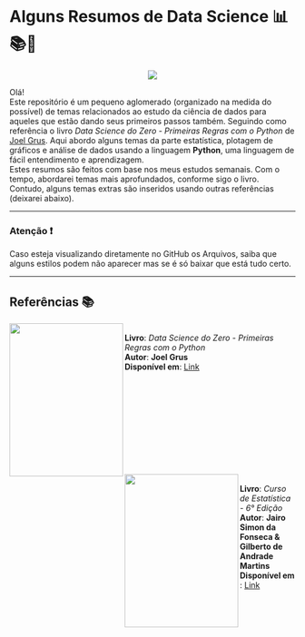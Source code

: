 # Alguns Resumos de Data Science 📊📚🚀
<p align="center">
  <img src= "https://media.giphy.com/media/7c8QeB0VMddFOuu4iR/giphy.gif">
</p>
                                                                       
Olá!<br>
Este repositório é um pequeno aglomerado (organizado na medida do possível) de temas relacionados ao estudo da ciência de dados para aqueles 
que estão dando seus primeiros passos também. Seguindo como referência o livro *Data Science do Zero - Primeiras Regras com o Python* de [Joel Grus](https://twitter.com/joelgrus).
Aqui abordo alguns temas da parte estatística, plotagem de gráficos e análise de dados usando a linguagem **Python**, uma linguagem de fácil entendimento e aprendizagem. <br> 
Estes resumos são feitos com base nos meus estudos semanais. Com o tempo, abordarei temas mais aprofundados, conforme sigo o livro. Contudo, alguns temas extras são inseridos
usando outras referências (deixarei abaixo). 

---
 ### Atenção ❗ <br>
 Caso esteja visualizando diretamente no GitHub os Arquivos, saiba que alguns estilos podem não aparecer
               mas se é só baixar que está tudo certo.

----
## Referências 📚
<p>
<img align="left" width="200" height="270" src="https://images-na.ssl-images-amazon.com/images/I/612X3RVgNUL.jpg" ><br>
<b>Livro</b>: <i>Data Science do Zero - Primeiras Regras com o Python</i> <br>
<b>Autor</b>: <b>Joel Grus</b> <br>
 <b>Disponível em</b>: <a href="https://www.amazon.com.br/Data-Science-zero-Joel-Grus/dp/857608998X/ref=pd_sbs_1?pd_rd_w=YUq8N&pf_rd_p=77d06585-886e-40b6-9b89-9436576cc5c0&pf_rd_r=YME5673QCHWAMAQWSMGY&pd_rd_r=42b8dd5d-472e-45df-a827-394841ea0d7f&pd_rd_wg=ztcjG&pd_rd_i=857608998X&psc=1">Link</a>
</p>

<br>
<br>
<br>
<br>
<br>
<br>
<br>
<br>
<br>

<p>
<img align="left" width="200" height="270" src="https://images-na.ssl-images-amazon.com/images/I/51KH7cD3R5L.jpg" ><br>
<b>Livro</b>: <i>Curso de Estatística - 6° Edição</i> <br>
<b>Autor</b>: <b>Jairo Simon da Fonseca & Gilberto de Andrade Martins</b><br>
<b>Disponível em </b>: <a href ="https://www.americanas.com.br/produto/156028/livro-curso-de-estatistica?opn=YSMESP&sellerid=02&epar=bp_pl_00_go_liv_todas_geral_gmv&WT.srch=1&acc=e789ea56094489dffd798f86ff51c7a9&i=5612cbe46ed24cafb5cae011&o=55ce302f9c3238c7d1a87f41&gclid=Cj0KCQjwmcWDBhCOARIsALgJ2QfawtH5TlI8ghIr2KjmEBad_VJ8gBlCjLUzSDvWBMl7gBcQ7D4B-8YaAqF9EALw_wcB">Link</a>
</p>
